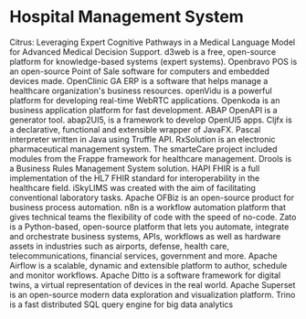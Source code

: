 # Hospital Management System

Citrus: Leveraging Expert Cognitive Pathways in a Medical Language Model for Advanced Medical Decision Support. d3web is a free, open-source platform for knowledge-based systems (expert systems). Openbravo POS is an open-source Point of Sale software for computers and embedded devices made. OpenClinic GA ERP is a software that helps manage a healthcare organization's business resources. openVidu is a powerful platform for developing real-time WebRTC applications. Openkoda is an business application platform for fast development. ABAP OpenAPI is a generator tool. abap2UI5, is a framework to develop OpenUI5 apps. Cljfx is a declarative, functional and extensible wrapper of JavaFX. Pascal interpreter written in Java using Truffle API. RxSolution is an electronic pharmaceutical management system. The smarteCare project included modules from the Frappe framework for healthcare management. Drools is a Business Rules Management System solution. HAPI FHIR is a full implementation of the HL7 FHIR standard for interoperability in the healthcare field. iSkyLIMS was created with the aim of facilitating conventional laboratory tasks. Apache OFBiz is an open-source product for business process automation. n8n is a workflow automation platform that gives technical teams the flexibility of code with the speed of no-code. Zato is a Python-based, open-source platform that lets you automate, integrate and orchestrate business systems, APIs, workflows as well as hardware assets in industries such as airports, defense, health care, telecommunications, financial services, government and more. Apache Airflow is a scalable, dynamic and extensible platform to author, schedule and monitor workflows. Apache Ditto is a software framework for digital twins, a virtual representation of devices in the real world. Apache Superset is an open-source modern data exploration and visualization platform. Trino is a fast distributed SQL query engine for big data analytics